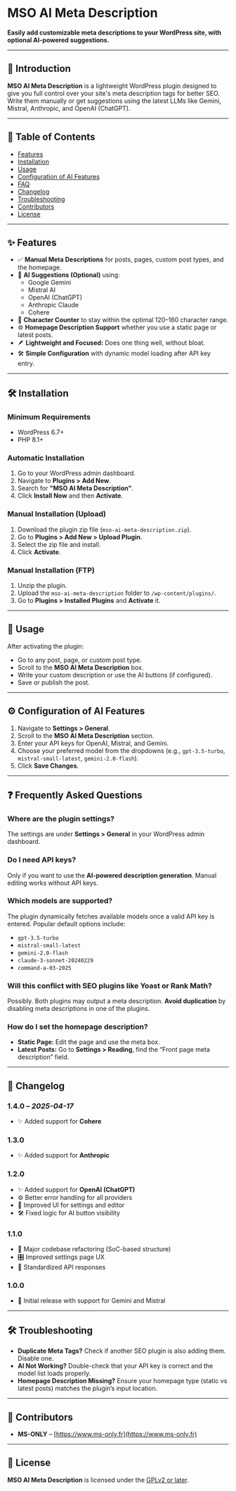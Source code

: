 # MSO AI Meta Description

**Easily add customizable meta descriptions to your WordPress site, with optional AI-powered suggestions.**

---

## 🧠 Introduction

**MSO AI Meta Description** is a lightweight WordPress plugin designed to give you full control over your site's meta description tags for better SEO. Write them manually or get suggestions using the latest LLMs like Gemini, Mistral, Anthropic, and OpenAI (ChatGPT).

---

## 📑 Table of Contents

- [Features](#-features)
- [Installation](#-installation)
- [Usage](#-usage)
- [Configuration of AI Features](#-configuration-of-ai-features)
- [FAQ](#-frequently-asked-questions)
- [Changelog](#-changelog)
- [Troubleshooting](#-troubleshooting)
- [Contributors](#-contributors)
- [License](#-license)

---

## ✨ Features

- ✅ **Manual Meta Descriptions** for posts, pages, custom post types, and the homepage.
- 🤖 **AI Suggestions (Optional)** using:
  - Google Gemini
  - Mistral AI
  - OpenAI (ChatGPT)
  - Anthropic Claude
  - Cohere
- 🧩 **Character Counter** to stay within the optimal 120–160 character range.
- ⚙️ **Homepage Description Support** whether you use a static page or latest posts.
- 🪶 **Lightweight and Focused:** Does one thing well, without bloat.
- 🛠️ **Simple Configuration** with dynamic model loading after API key entry.

---

## 🛠️ Installation

### Minimum Requirements

- WordPress 6.7+
- PHP 8.1+

### Automatic Installation

1. Go to your WordPress admin dashboard.
2. Navigate to **Plugins > Add New**.
3. Search for **"MSO AI Meta Description"**.
4. Click **Install Now** and then **Activate**.

### Manual Installation (Upload)

1. Download the plugin zip file (`mso-ai-meta-description.zip`).
2. Go to **Plugins > Add New > Upload Plugin**.
3. Select the zip file and install.
4. Click **Activate**.

### Manual Installation (FTP)

1. Unzip the plugin.
2. Upload the `mso-ai-meta-description` folder to `/wp-content/plugins/`.
3. Go to **Plugins > Installed Plugins** and **Activate** it.

---

## 🚀 Usage

After activating the plugin:

- Go to any post, page, or custom post type.
- Scroll to the **MSO AI Meta Description** box.
- Write your custom description or use the AI buttons (if configured).
- Save or publish the post.

---

## ⚙️ Configuration of AI Features

1. Navigate to **Settings > General**.
2. Scroll to the **MSO AI Meta Description** section.
3. Enter your API keys for OpenAI, Mistral, and Gemini.
4. Choose your preferred model from the dropdowns (e.g., `gpt-3.5-turbo`, `mistral-small-latest`, `gemini-2.0-flash`).
5. Click **Save Changes**.

---

## ❓ Frequently Asked Questions

### Where are the plugin settings?

The settings are under **Settings > General** in your WordPress admin dashboard.

### Do I need API keys?

Only if you want to use the **AI-powered description generation**. Manual editing works without API keys.

### Which models are supported?

The plugin dynamically fetches available models once a valid API key is entered. Popular default options include:
- `gpt-3.5-turbo`
- `mistral-small-latest`
- `gemini-2.0-flash`
- `claude-3-sonnet-20240229`
- `command-a-03-2025`

### Will this conflict with SEO plugins like Yoast or Rank Math?

Possibly. Both plugins may output a meta description. **Avoid duplication** by disabling meta descriptions in one of the plugins.

### How do I set the homepage description?

- **Static Page:** Edit the page and use the meta box.
- **Latest Posts:** Go to **Settings > Reading**, find the “Front page meta description” field.

---

## 🧾 Changelog

### 1.4.0 – *2025-04-17*

- ✨ Added support for **Cohere**

### 1.3.0

- ✨ Added support for **Anthropic**

### 1.2.0

- ✨ Added support for **OpenAI (ChatGPT)**
- ⚙️ Better error handling for all providers
- 🎨 Improved UI for settings and editor
- 🛠️ Fixed logic for AI button visibility

### 1.1.0

- 🧱 Major codebase refactoring (SoC-based structure)
- 🎛️ Improved settings page UX
- 📡 Standardized API responses

### 1.0.0

- 🚀 Initial release with support for Gemini and Mistral

---

## 🛠️ Troubleshooting

- **Duplicate Meta Tags?** Check if another SEO plugin is also adding them. Disable one.
- **AI Not Working?** Double-check that your API key is correct and the model list loads properly.
- **Homepage Description Missing?** Ensure your homepage type (static vs latest posts) matches the plugin’s input location.

---

## 👥 Contributors

- **MS-ONLY** – [https://www.ms-only.fr](https://www.ms-only.fr)

---

## 📄 License

**MSO AI Meta Description** is licensed under the [GPLv2 or later](https://www.gnu.org/licenses/gpl-2.0.html).
